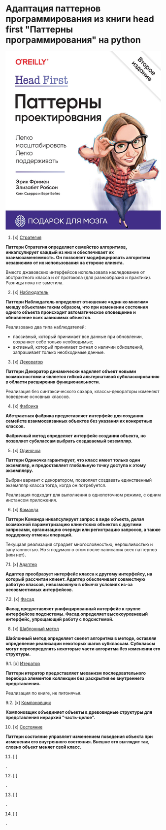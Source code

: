 # Адаптация паттернов программирования из книги head first "Паттерны программирования" на python

![Обложка книги](img/book_img.jpg)

1. [x] [Стратегия](chapter_1_strategy/main.py)

**Паттерн Стратегия определяет семейство алгоритмов, инкапсулирует каждый из них и обеспечивает их взаимозаменяемость. Он позволяет модифицировать алгоритмы независимо от их использования на стороне клиента.**

Вместо джавовских интерфейсов использовала наследование от абстрактного класса и от протокола (для разнообразия и практики). Разницы пока не заметила.

2. [x] [Наблюдатель](chapter_2_observer/main.py)

**Паттерн Наблюдатель определяет отношение «один ко многим» между объектами таким образом, что при изменении состояния одного объекта происходит автоматическое оповещение и обновление всех зависимых объектов.**

Реализовано два типа наблюдателей:

- пассивный, который принимает все данные при обновлении, сохраняет себе только необходимые;
- активный, который принимает сигнал о наличии обновлений, запрашивает только необходимые данные.

3. [x] [Декоратор](chapter_3_decorator/main.py)

**Паттерн Декоратор динамически наделяет объект новыми возможностями и является гибкой альтернативой субклассированию в области расширения функциональности.**

Реализация без синтаксического сахара, классы-декораторы изменяют поведение основных классов.

4. [x] [Фабрика](chapter_4_factory/main.py)

**Абстрактная фабрика предоставляет интерфейс для создания семейств взаимосвязанных объектов без указания их конкретных классов.**

**Фабричный метод определяет интерфейс создания объекта, но позволяет субклассам выбрать создаваемый экземпляр.**


5. [x] [Одиночка](chapter_5_singleton/main.py)

**Паттерн Одиночка гарантирует, что класс имеет только один экземпляр, и предоставляет глобальную точку доступа к этому экземпляру.**

Выбран вариант с декоратором, позволяет создавать единственный экземпляр класса тогда, когда он потребуется.

Реализация подходит для выполнения в однопоточном режиме, с одним инстансом приложения.

6. [x] [Команда](chapter_6_command/main.py)

**Паттерн Команда инкапсулирует запрос в виде объекта, делая возможной параметризацию клиентских объектов с другими запросами, организацию очереди или регистрацию запросов, а также поддержку отмены операций.**

Текущаая реализация страдает многословностью, неряшливостью и запутанностью. Но я подумаю о этом после написания всех паттернов (или нет).

7.1. [x] [Адаптер](chapter_7_adapter/main.py)

**Адаптер преобразует интерфейс класса к другому интерфейсу, на который рассчитан клиент. Адаптер обеспечивает совместную работую классов, невозможную в обынчх условиях из-за несовместимых интерфейсов.**

7.2. [x] [Фасад](chapter_7_facade/main.py)

**Фасад предоставляет унифицированный интерфейс к группе интерфейсов подсистемы. Фасад определяет высокоуровневый интерфейс, упрощающий работу с подсистемой.**

8. [x] [Шаблонный метод](chapter_8_template_method/main.py)

**Шаблонный метод определяет скелет алгоритма в методе, оставляя определение реализации некоторых шагов субклассам. Субклассы могут переопределять некоторые части алгоритма без изменения его структуры.**

9.1. [x] [Итератор](chapter_9_iterator/main.py)

**Паттерн итератор предоставляет механизм последовательного перебора элементов коллекции без раскрытия ее внутреннего представления.**

Реализация по книге, не питонячья.

9.2. [x] [Компоновщик](chapter_9_composite/main.py)

**Компоновщик объединяет объекты в древовидные структуры для представления иерархий "часть-целое".**

10. [x] [Состояние](chapter_10_state/main.py)

**Паттерн состояние управляет изменением поведения объекта при изменении его внутренного состояния. Внешне это выглядит так, словно объект меняет свой класс.**

11. [ ] [ ]()

**.**

12. [ ] [ ]()

**.**

13. [ ] [ ]()

**.**

14. [ ] [ ]()

**.**